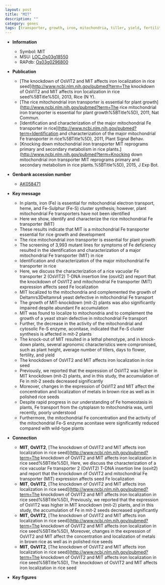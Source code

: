 ```yaml
---
layout: post
title: "MIT"
description: ""
category: genes
tags: [transporter, growth, iron, mitochondria, tiller, yield, fertility, height, flower, seed]
---
```


* **Information**  
    + Symbol: MIT  
    + MSU: [LOC_Os03g18550](http://rice.plantbiology.msu.edu/cgi-bin/ORF_infopage.cgi?orf=LOC_Os03g18550)  
    + RAPdb: [Os03g0296800](http://rapdb.dna.affrc.go.jp/viewer/gbrowse_details/irgsp1?name=Os03g0296800)  

* **Publication**  
    + [The knockdown of OsVIT2 and MIT affects iron localization in rice seed](http://www.ncbi.nlm.nih.gov/pubmed?term=The knockdown of OsVIT2 and MIT affects iron localization in rice seed%5BTitle%5D), 2013, Rice (N Y).
    + [The rice mitochondrial iron transporter is essential for plant growth](http://www.ncbi.nlm.nih.gov/pubmed?term=The rice mitochondrial iron transporter is essential for plant growth%5BTitle%5D), 2011, Nat Commun.
    + [Identification and characterization of the major mitochondrial Fe transporter in rice](http://www.ncbi.nlm.nih.gov/pubmed?term=Identification and characterization of the major mitochondrial Fe transporter in rice%5BTitle%5D), 2011, Plant Signal Behav.
    + [Knocking down mitochondrial iron transporter MIT reprograms primary and secondary metabolism in rice plants.](http://www.ncbi.nlm.nih.gov/pubmed?term=Knocking down mitochondrial iron transporter MIT reprograms primary and secondary metabolism in rice plants.%5BTitle%5D), 2015, J Exp Bot.

* **Genbank accession number**  
    + [AK058471](http://www.ncbi.nlm.nih.gov/nuccore/AK058471)

* **Key message**  
    + In plants, iron (Fe) is essential for mitochondrial electron transport, heme, and Fe-Sulphur (Fe-S) cluster synthesis; however, plant mitochondrial Fe transporters have not been identified
    + Here we show, identify and characterize the rice mitochondrial Fe transporter (MIT)
    + These results indicate that MIT is a mitochondrial Fe transporter essential for rice growth and development
    + The rice mitochondrial iron transporter is essential for plant growth
    + The screening of 3,993 mutant lines for symptoms of Fe deficiency resulted in the identification and characterization of a major mitochondrial Fe transporter (MIT) in rice
    + Identification and characterization of the major mitochondrial Fe transporter in rice
    + Here, we discuss the characterization of a rice vacuolar Fe transporter 2 (OsVIT2) T-DNA insertion line (osvit2) and report that the knockdown of OsVIT2 and mitochondrial Fe transporter (MIT) expression affects seed Fe localization
    + MIT localized to the mitochondria and complemented the growth of Deltamrs3Deltamrs4 yeast defective in mitochondrial Fe transport
    + The growth of MIT-knockdown (mit-2) plants was also significantly impaired despite abundant Fe accumulation
    + MIT was found to localize to mitochondria and to complement the growth of a yeast strain defective in mitochondrial Fe transport
    + Further, the decrease in the activity of the mitochondrial and cytosolic Fe-S enzyme, aconitase, indicated that Fe-S cluster synthesis is affected in mit-2 plants
    + The knock-out of MIT resulted in a lethal phenotype, and in knock-down plants, several agronomic characteristics were compromised, such as plant height, average number of tillers, days to flower, fertility, and yield
    + The knockdown of OsVIT2 and MIT affects iron localization in rice seed
    + Previously, we reported that the expression of OsVIT2 was higher in MIT knockdown (mit-2) plants, and in this study, the accumulation of Fe in mit-2 seeds decreased significantly
    + Moreover, changes in the expression of OsVIT2 and MIT affect the concentration and localization of metals in brown rice as well as in polished rice seeds
    + Despite rapid progress in our understanding of Fe homeostasis in plants, Fe transport from the cytoplasm to mitochondria was, until recently, poorly understood
    + Furthermore, the mitochondrial Fe concentration and the activity of the mitochondrial Fe-S enzyme aconitase were significantly reduced compared with wild-type plants

* **Connection**  
    + __MIT__, __OsVIT2__, [The knockdown of OsVIT2 and MIT affects iron localization in rice seed](http://www.ncbi.nlm.nih.gov/pubmed?term=The knockdown of OsVIT2 and MIT affects iron localization in rice seed%5BTitle%5D),  Here, we discuss the characterization of a rice vacuolar Fe transporter 2 (OsVIT2) T-DNA insertion line (osvit2) and report that the knockdown of OsVIT2 and mitochondrial Fe transporter (MIT) expression affects seed Fe localization
    + __MIT__, __OsVIT2__, [The knockdown of OsVIT2 and MIT affects iron localization in rice seed](http://www.ncbi.nlm.nih.gov/pubmed?term=The knockdown of OsVIT2 and MIT affects iron localization in rice seed%5BTitle%5D),  Previously, we reported that the expression of OsVIT2 was higher in MIT knockdown (mit-2) plants, and in this study, the accumulation of Fe in mit-2 seeds decreased significantly
    + __MIT__, __OsVIT2__, [The knockdown of OsVIT2 and MIT affects iron localization in rice seed](http://www.ncbi.nlm.nih.gov/pubmed?term=The knockdown of OsVIT2 and MIT affects iron localization in rice seed%5BTitle%5D),  Moreover, changes in the expression of OsVIT2 and MIT affect the concentration and localization of metals in brown rice as well as in polished rice seeds
    + __MIT__, __OsVIT2__, [The knockdown of OsVIT2 and MIT affects iron localization in rice seed](http://www.ncbi.nlm.nih.gov/pubmed?term=The knockdown of OsVIT2 and MIT affects iron localization in rice seed%5BTitle%5D), The knockdown of OsVIT2 and MIT affects iron localization in rice seed

* **Key figures**  



